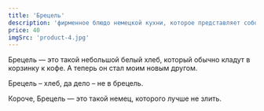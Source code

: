 ```yaml
---
title: 'Брецель'
description: 'фирменное блюдо немецкой кухни, которое представляет собой кусок теста необычной формы.'
price: 40
imgSrc: 'product-4.jpg'
---
```


<!-- Content of the page -->
Брецель — это такой небольшой белый хлеб, который обычно кладут в корзинку к кофе. А теперь он стал моим новым другом.

Брецель – хлеб, да дело – не в брецель.

Короче, Брецель — это такой немец, которого лучше не злить.
